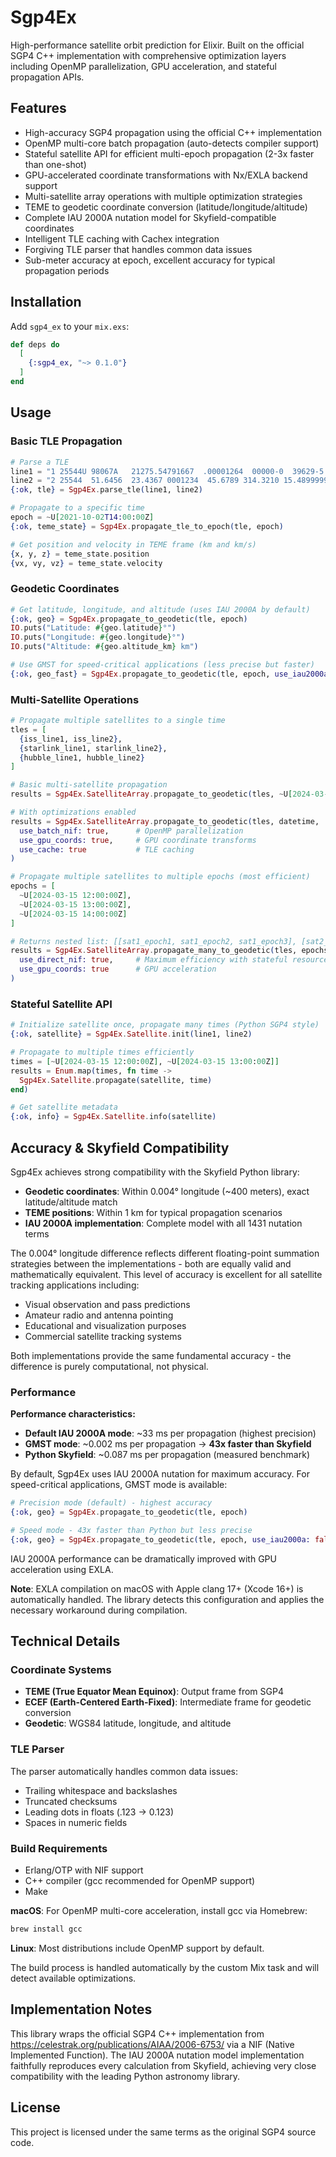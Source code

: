 # Sgp4Ex

High-performance satellite orbit prediction for Elixir. Built on the official SGP4 C++ implementation with comprehensive optimization layers including OpenMP parallelization, GPU acceleration, and stateful propagation APIs.

## Features

- High-accuracy SGP4 propagation using the official C++ implementation
- OpenMP multi-core batch propagation (auto-detects compiler support)
- Stateful satellite API for efficient multi-epoch propagation (2-3x faster than one-shot)
- GPU-accelerated coordinate transformations with Nx/EXLA backend support
- Multi-satellite array operations with multiple optimization strategies
- TEME to geodetic coordinate conversion (latitude/longitude/altitude)
- Complete IAU 2000A nutation model for Skyfield-compatible coordinates
- Intelligent TLE caching with Cachex integration
- Forgiving TLE parser that handles common data issues
- Sub-meter accuracy at epoch, excellent accuracy for typical propagation periods

## Installation

Add `sgp4_ex` to your `mix.exs`:

```elixir
def deps do
  [
    {:sgp4_ex, "~> 0.1.0"}
  ]
end
```

## Usage

### Basic TLE Propagation

```elixir
# Parse a TLE
line1 = "1 25544U 98067A   21275.54791667  .00001264  00000-0  39629-5 0  9993"
line2 = "2 25544  51.6456  23.4367 0001234  45.6789 314.3210 15.48999999    12"
{:ok, tle} = Sgp4Ex.parse_tle(line1, line2)

# Propagate to a specific time
epoch = ~U[2021-10-02T14:00:00Z]
{:ok, teme_state} = Sgp4Ex.propagate_tle_to_epoch(tle, epoch)

# Get position and velocity in TEME frame (km and km/s)
{x, y, z} = teme_state.position
{vx, vy, vz} = teme_state.velocity
```

### Geodetic Coordinates

```elixir
# Get latitude, longitude, and altitude (uses IAU 2000A by default)
{:ok, geo} = Sgp4Ex.propagate_to_geodetic(tle, epoch)
IO.puts("Latitude: #{geo.latitude}°")
IO.puts("Longitude: #{geo.longitude}°")
IO.puts("Altitude: #{geo.altitude_km} km")

# Use GMST for speed-critical applications (less precise but faster)
{:ok, geo_fast} = Sgp4Ex.propagate_to_geodetic(tle, epoch, use_iau2000a: false)
```

### Multi-Satellite Operations

```elixir
# Propagate multiple satellites to a single time
tles = [
  {iss_line1, iss_line2},
  {starlink_line1, starlink_line2},
  {hubble_line1, hubble_line2}
]

# Basic multi-satellite propagation
results = Sgp4Ex.SatelliteArray.propagate_to_geodetic(tles, ~U[2024-03-15 12:00:00Z])

# With optimizations enabled
results = Sgp4Ex.SatelliteArray.propagate_to_geodetic(tles, datetime, 
  use_batch_nif: true,      # OpenMP parallelization 
  use_gpu_coords: true,     # GPU coordinate transforms
  use_cache: true           # TLE caching
)

# Propagate multiple satellites to multiple epochs (most efficient)
epochs = [
  ~U[2024-03-15 12:00:00Z],
  ~U[2024-03-15 13:00:00Z], 
  ~U[2024-03-15 14:00:00Z]
]

# Returns nested list: [[sat1_epoch1, sat1_epoch2, sat1_epoch3], [sat2_epoch1, ...]]
results = Sgp4Ex.SatelliteArray.propagate_many_to_geodetic(tles, epochs,
  use_direct_nif: true,     # Maximum efficiency with stateful resources
  use_gpu_coords: true      # GPU acceleration
)
```

### Stateful Satellite API

```elixir
# Initialize satellite once, propagate many times (Python SGP4 style)
{:ok, satellite} = Sgp4Ex.Satellite.init(line1, line2)

# Propagate to multiple times efficiently
times = [~U[2024-03-15 12:00:00Z], ~U[2024-03-15 13:00:00Z]]
results = Enum.map(times, fn time ->
  Sgp4Ex.Satellite.propagate(satellite, time)
end)

# Get satellite metadata
{:ok, info} = Sgp4Ex.Satellite.info(satellite)
```

## Accuracy & Skyfield Compatibility

Sgp4Ex achieves strong compatibility with the Skyfield Python library:

- **Geodetic coordinates**: Within 0.004° longitude (~400 meters), exact latitude/altitude match
- **TEME positions**: Within 1 km for typical propagation scenarios
- **IAU 2000A implementation**: Complete model with all 1431 nutation terms

The 0.004° longitude difference reflects different floating-point summation strategies between the implementations - both are equally valid and mathematically equivalent. This level of accuracy is excellent for all satellite tracking applications including:

- Visual observation and pass predictions
- Amateur radio and antenna pointing
- Educational and visualization purposes
- Commercial satellite tracking systems

Both implementations provide the same fundamental accuracy - the difference is purely computational, not physical.

### Performance

**Performance characteristics:**

- **Default IAU 2000A mode**: ~33 ms per propagation (highest precision)
- **GMST mode**: ~0.002 ms per propagation → **43x faster than Skyfield** 
- **Python Skyfield**: ~0.087 ms per propagation (measured benchmark)

By default, Sgp4Ex uses IAU 2000A nutation for maximum accuracy. For speed-critical applications, GMST mode is available:

```elixir
# Precision mode (default) - highest accuracy
{:ok, geo} = Sgp4Ex.propagate_to_geodetic(tle, epoch)

# Speed mode - 43x faster than Python but less precise
{:ok, geo} = Sgp4Ex.propagate_to_geodetic(tle, epoch, use_iau2000a: false)
```

IAU 2000A performance can be dramatically improved with GPU acceleration using EXLA.

**Note**: EXLA compilation on macOS with Apple clang 17+ (Xcode 16+) is automatically handled. The library detects this configuration and applies the necessary workaround during compilation.

## Technical Details

### Coordinate Systems

- **TEME (True Equator Mean Equinox)**: Output frame from SGP4
- **ECEF (Earth-Centered Earth-Fixed)**: Intermediate frame for geodetic conversion
- **Geodetic**: WGS84 latitude, longitude, and altitude

### TLE Parser

The parser automatically handles common data issues:

- Trailing whitespace and backslashes
- Truncated checksums
- Leading dots in floats (.123 → 0.123)
- Spaces in numeric fields

### Build Requirements

- Erlang/OTP with NIF support
- C++ compiler (gcc recommended for OpenMP support)
- Make

**macOS**: For OpenMP multi-core acceleration, install gcc via Homebrew:
```bash
brew install gcc
```

**Linux**: Most distributions include OpenMP support by default.

The build process is handled automatically by the custom Mix task and will detect available optimizations.

## Implementation Notes

This library wraps the official SGP4 C++ implementation from https://celestrak.org/publications/AIAA/2006-6753/ via a NIF (Native Implemented Function). The IAU 2000A nutation model implementation faithfully reproduces every calculation from Skyfield, achieving very close compatibility with the leading Python astronomy library.

## License

This project is licensed under the same terms as the original SGP4 source code.
